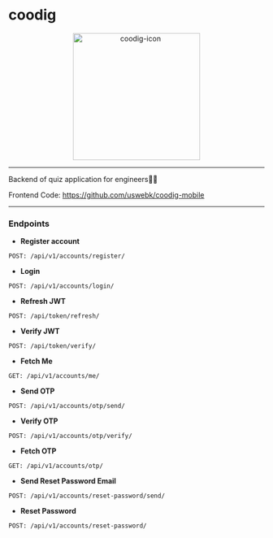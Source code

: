 # coodig

<div align="center"> 
<img width="250" alt="coodig-icon" src="https://github.com/uswebk/coodig-mobile/assets/50518919/4f473d5e-a722-41ac-a018-b080f05a10e3">
</div> 

---
Backend of quiz application for engineers🧑‍💻

Frontend Code: https://github.com/uswebk/coodig-mobile

---

### Endpoints

* **Register account**

```
POST: /api/v1/accounts/register/
```

* **Login**

```
POST: /api/v1/accounts/login/
```

* **Refresh JWT**

```
POST: /api/token/refresh/
```

* **Verify JWT**

```
POST: /api/token/verify/
```

* **Fetch Me**

```
GET: /api/v1/accounts/me/
```

* **Send OTP**

```
POST: /api/v1/accounts/otp/send/
```

* **Verify OTP**

```
POST: /api/v1/accounts/otp/verify/
```

* **Fetch OTP**

```
GET: /api/v1/accounts/otp/
```

* **Send Reset Password Email**

```
POST: /api/v1/accounts/reset-password/send/
```

* **Reset Password**

```
POST: /api/v1/accounts/reset-password/
```

